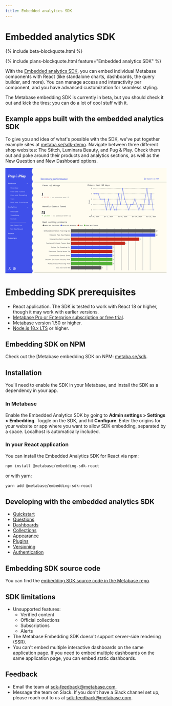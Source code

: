 ```yaml
---
title: Embedded analytics SDK
---
```


# Embedded analytics SDK

{% include beta-blockquote.html %}

{% include plans-blockquote.html feature="Embedded analytics SDK" %}

With the [Embedded analytics SDK](./embedding-sdk-introduction.md), you can embed individual Metabase components with React (like standalone charts, dashboards, the query builder, and more). You can manage access and interactivity per component, and you have advanced customization for seamless styling.

The Metabase embedding SDK is currently in beta, but you should check it out and kick the tires; you can do a lot of cool stuff with it.

## Example apps built with the embedded analytics SDK

To give you and idea of what's possible with the SDK, we've put together example sites at [metaba.se/sdk-demo](https://metaba.se/sdk-demo). Navigate between three different shop websites: The Stitch, Luminara Beauty, and Pug & Play. Check them out and poke around their products and analytics sections, as well as the New Question and New Dashboard options.

![Pug and play example app built with embedding SDK](../images/pug-and-play.png)

# Embedding SDK prerequisites

- React application. The SDK is tested to work with React 18 or higher, though it may work with earlier versions.
- [Metabase Pro or Enterprise subscription or free trial](https://www.metabase.com/pricing/).
- Metabase version 1.50 or higher.
- [Node.js 18.x LTS](https://nodejs.org/en) or higher.

## Embedding SDK on NPM

Check out the [Metabase embedding SDK on NPM: [metaba.se/sdk](https://metaba.se/sdk).

## Installation

You'll need to enable the SDK in your Metabase, and install the SDK as a dependency in your app.

### In Metabase

Enable the Embedded Analytics SDK by going to **Admin settings > Settings > Embedding**. Toggle on the SDK, and hit **Configure**. Enter the origins for your website or app where you want to allow SDK embedding, separated by a space. Localhost is automatically included.

### In your React application

You can install the Embedded Analytics SDK for React via npm:

```bash
npm install @metabase/embedding-sdk-react
```

or with yarn:

```bash
yarn add @metabase/embedding-sdk-react
```

## Developing with the embedded analytics SDK

- [Quickstart](./quickstart.md)
- [Questions](./questions.md)
- [Dashboards](./dashboards.md)
- [Collections](./collections.md)
- [Appearance](./appearance.md)
- [Plugins](./plugins.md)
- [Versioning](./version.md)
- [Authentication](./authentication.md)

## Embedding SDK source code

You can find the [embedding SDK source code in the Metabase repo](https://github.com/metabase/metabase/tree/master/enterprise/frontend/src/embedding-sdk).

## SDK limitations

- Unsupported features:
  - Verified content
  - Official collections
  - Subscriptions
  - Alerts
- The Metabase Embedding SDK doesn't support server-side rendering (SSR).
- You can't embed multiple interactive dashboards on the same application page. If you need to embed multiple dashboards on the same application page, you can embed static dashboards.

## Feedback

- Email the team at [sdk-feedback@metabase.com](mailto:sdk-feedback@metabase.com).
- Message the team on Slack. If you don't have a Slack channel set up, please reach out to us at [sdk-feedback@metabase.com](mailto:sdk-feedback@metabase.com).
